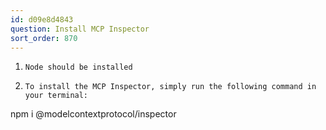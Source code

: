 ```yaml
---
id: d09e8d4843
question: Install MCP Inspector
sort_order: 870
---
```


1.     Node should be installed

2.     To install the MCP Inspector, simply run the following command in your terminal:

npm i @modelcontextprotocol/inspector

